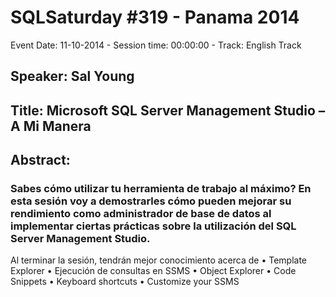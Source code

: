 # SQLSaturday #319 - Panama 2014
Event Date: 11-10-2014 - Session time: 00:00:00 - Track: English Track
## Speaker: Sal Young
## Title: Microsoft SQL Server Management Studio – A Mi Manera
## Abstract:
### Sabes cómo utilizar tu herramienta de trabajo al máximo? En esta sesión voy a demostrarles cómo pueden mejorar su rendimiento como administrador de base de datos al implementar ciertas prácticas sobre la utilización del SQL Server Management Studio.

Al terminar la sesión, tendrán mejor conocimiento acerca de
•	Template Explorer
•	Ejecución de consultas en SSMS
•	Object Explorer
•	Code Snippets
•	Keyboard shortcuts
•	Customize your SSMS
